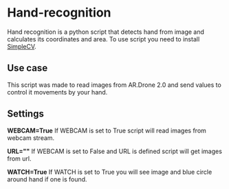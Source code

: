 Hand-recognition
================

Hand recognition is a python script that detects hand from image and calculates its coordinates and area.
To use script you need to install [SimpleCV](https://github.com/sightmachine/simplecv).

Use case
--------

This script was made to read images from AR.Drone 2.0 and send values to control it movements by your hand.

Settings
--------

**WEBCAM=True**
If WEBCAM is set to True script will read images from webcam stream.

**URL=""**
If WEBCAM is set to False and URL is defined script will get images from url.

**WATCH=True**
If WATCH is set to True you will see image and blue circle around hand if one is found.
